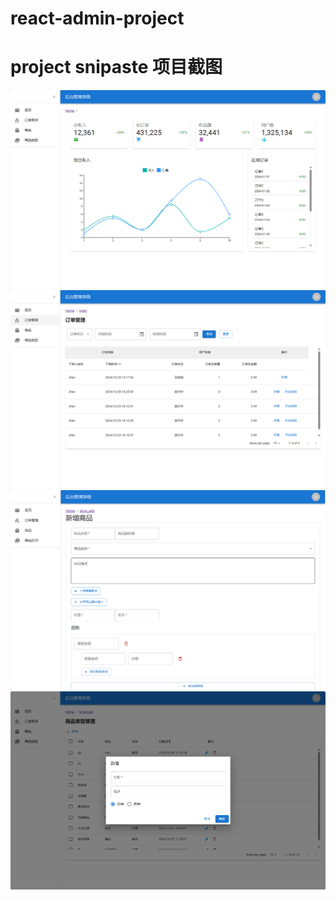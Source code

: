 # react-admin-project

# project snipaste 项目截图
![image](./snipaste/home.png)
![image](./snipaste/order.png)
![image](./snipaste/shopAdd.png)
![image](./snipaste/shopcate.png)

